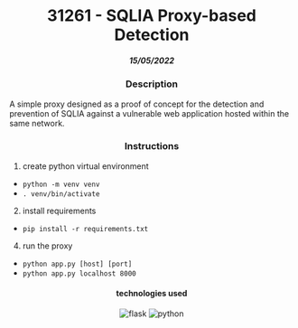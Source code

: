<h1 align="center">31261 - SQLIA Proxy-based Detection</h1>
<h5 align="center">15/05/2022</h5>

<h3 align="center">Description</h3>

A simple proxy designed as a proof of concept for the detection and prevention of SQLIA against a vulnerable web application hosted within the same network.

<h3 align="center">Instructions</h3>

1. create python virtual environment
- `python -m venv venv`
- `. venv/bin/activate`

2. install requirements
- `pip install -r requirements.txt`

4. run the proxy
- `python app.py [host] [port]`
- `python app.py localhost 8000`

<h4 align="center">technologies used</h4>
<div align="center">
   <img alt="flask" src="https://img.shields.io/badge/-Flask-black?logo=flask">
   <img alt="python" src="https://img.shields.io/badge/-Python-black?logo=python&logoColor=yellow">
</div>
